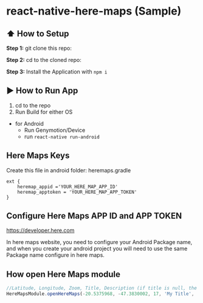 #  react-native-here-maps (Sample)

## :arrow_up: How to Setup

**Step 1:** git clone this repo:

**Step 2:** cd to the cloned repo:

**Step 3:** Install the Application with `npm i`


## :arrow_forward: How to Run App

1. cd to the repo
2. Run Build for either OS
  * for Android
    * Run Genymotion/Device
    * run `react-native run-android`

## Here Maps Keys

Create this file in android folder:
heremaps.gradle

```
ext {
    heremap_appid ='YOUR_HERE_MAP_APP_ID'
    heremap_apptoken = 'YOUR_HERE_MAP_APP_TOKEN'
}
```

## Configure Here Maps APP ID and APP TOKEN
https://developer.here.com

In here maps website, you need to configure your Android Package name, and when you create your android project you will need to use the same Package name configure in here maps.

## How open Here Maps module
```javascript
//Latitude, Longitude, Zoom, Title, Description (if title is null, the description doesnt appear in maps marker)
HereMapsModule.openHereMaps(-20.5375968, -47.3830002, 17, 'My Title', 'My description')
```